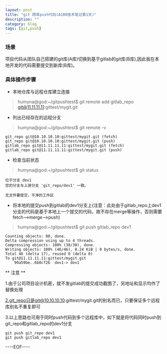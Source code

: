 ```yaml
---
layout: post
title: "git 跨库push代码(A100技术笔记第1天)"
description: ""
category: blog
tags: [git,push]
---
```



### 场景

项目代码从团队自己搭建的git库(A库)切换到基于gitlab的git库(B库),因此我在本地开发的代码需要提交到新库(B库)。

### 具体操作步骤

 - 本地仓库与远程仓库建立连接

>humyna@god:~/gitpushtest$ git remote add gitlab_repo git@11.11.11.11:gittest/mygit.git

 - 列出已经存在的远程分支

>humyna@god:~/gitpushtest$ git remote -v

	git_repo git@10.10.10.10:gittest/mygit.git (fetch)
	git_repo git@10.10.10.10:gittest/mygit.git (push)
	gitlab_repo git@11.11.11.11:gittest/mygit.git (fetch)
	gitlab_repo git@11.11.11.11:gittest/mygit.git (push)

 - 检查当前状态

>humyna@god:~/gitpushtest$ git status

	位于分支 dev1
	您的分支与上游分支 'git_repo/dev1' 一致。

	无文件要提交，干净的工作区

- 将本地的提交push到gitlab的dev1分支上(注意：此处由于gitlab_repo上dev1分支的代码是基于本地上一个提交的代码，故不存在merge等操作，否则需要fetch-->merge-->push)

>humyna@god:~/gitpushtest$ git push gitlab_repo dev1

	Counting objects: 80, done.
	Delta compression using up to 4 threads.
	Compressing objects: 100% (30/30), done.
	Writing objects: 100% (46/46), 8.24 KiB | 0 bytes/s, done.
	Total 46 (delta 17), reused 0 (delta 0)
	To git@11.11.11.11:gittest/mygit.git
   		99a59be..6b0cf26  dev1-> dev1

** 注意 **

1.由于公司项目设计机密，就不发gitlab的提交成功截图了，另地址和显示均作了替换处理

2.git_repo只是git@10.10.10.10:gittest/mygit.git的别名而已，只要保证多个远程库别名不重复即可

3.以上思路也可用于同时push代码到多个远程库中，如下就是将代码同时push到git_repo和gitlab_repo的dev1分支

	git push git_repo dev1
	git push gitlab_repo dev1


----EOF----
